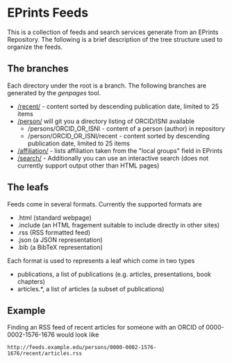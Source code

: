 
# EPrints Feeds

This is a collection of feeds and search services generate from an EPrints Repository. The following is a brief description of 
the tree structure used to organize the feeds.

## The branches

Each directory under the root is a branch.  The following branches are generated by the *genpages* tool.

+ [/recent/](/recent/) - content sorted by descending publication date, limited to 25 items
+ [/person/](/person/) will git you a directory listing of ORCID/ISNI available
	+ /persons/ORCID_OR_ISNI - content of a person (author) in repository
	+ /person/ORCID_OR_ISNI/recent - content sorted by descending publication date, limited to 25 items
+ [/affiliation/](/affiliation/) - lists affiliation taken from the "local groups" field in EPrints
+ [/search/](/search/) - Additionally you can use an interactive search (does not currently support output other than HTML pages)

## The leafs

Feeds come in several formats. Currently the supported formats are 

+ .html (standard webpage)
+ .include (an HTML fragement suitable to include directly in other sites)
+ .rss (RSS formatted feed)
+ .json (a JSON representation)
+ .bib (a BibTeX representation)

Each format is used to represents a leaf which come in two types

+ publications, a list of publications (e.g. articles, presentations, book chapters)
+ articles.*, a list of articles (a subset of publications)

## Example

Finding an RSS feed of recent articles for someone with an ORCID of 0000-0002-1576-1676 would look like

    http://feeds.example.edu/persons/0000-0002-1576-1676/recent/articles.rss


